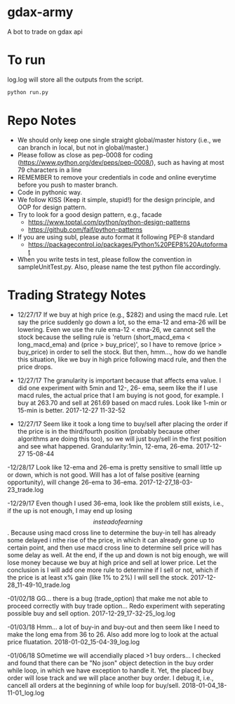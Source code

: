 # gdax-army
A bot to trade on gdax api

# To run
log.log will store all the outputs from the script.
```bash
python run.py
```

# Repo Notes
- We should only keep one single straight global/master history (i.e., we can branch in local, but not in global/master.)
- Please follow as close as pep-0008 for coding (https://www.python.org/dev/peps/pep-0008/), such as having at most 79 characters in a line
- REMEMBER to remove your credentials in code and online everytime before you push to master branch. 
- Code in pythonic way. 
- We follow KISS (Keep it simple, stupid!) for the design principle, and OOP for design pattern.
- Try to look for a good design pattern, e.g., facade 
	- https://www.toptal.com/python/python-design-patterns
	- https://github.com/faif/python-patterns
- If you are using subl, please auto format it following PEP-8 standard
    - https://packagecontrol.io/packages/Python%20PEP8%20Autoformat
- When you write tests in test, please follow the convention in sampleUnitTest.py. Also, please name the test python file accordingly. 

# Trading Strategy Notes
- 12/27/17 If we buy at high price (e.g., $282) and using the macd rule. Let say the price suddenly go down a lot, so the ema-12 and ema-26 will be lowering. Even we use the rule ema-12 < ema-26, we cannot sell the stock because the selling rule is 'return (short_macd_ema < long_macd_ema) and (price > buy_price)', so I have to remove (price > buy_price) in order to sell the stock. But then, hmm..., how do we handle this situation, like we buy in high price following macd rule, and then the price drops. 

- 12/27/17 The granularity is important because that affects ema value. I did one experiment with 5min and 12-, 26- ema, seem like the if I use macd rules, the actual price that I am buying is not good, for example. I buy at 263.70 and sell at 261.69 based on macd rules. Look like 1-min or 15-min is better. 2017-12-27 11-32-52

- 12/27/17 Seem like it took a long time to buy/sell after placing the order if the price is in the third/fourth position (probably because other algorithms are doing this too), so we will just buy/sell in the first position and see what happened. Grandularity:1min, 12-ema, 26-ema. 2017-12-27 15-08-44

-12/28/17 Look like 12-ema and 26-ema is pretty sensitive to small little up or down, which is not good. Will has a lot of false positive (earning opportunity), will change 26-ema to 36-ema. 2017-12-27_18-03-23_trade.log

-12/29/17 Even though I used 36-ema, look like the problem still exists, i.e., if the up is not enough, I may end up losing $$ instead of earning $$. Because using macd cross line to determine the buy-in tell has already some delayed i nthe rise of the price, in which it can already gone up to certain point, and then use macd cross line to determine sell price will has some delay as well. At the end, if the up and down is not big enough, we will lose money because we buy at high price and sell at lower price. Let the conclusion is I will add one more rule to determine if I sell or not, which if the price is at least x% gain (like 1% to 2%) I will sell the stock. 2017-12-28_11-49-10_trade.log

-01/02/18 GG... there is a bug (trade_option) that make me not able to proceed correctly with buy trade option... Redo experiment with seperating possible buy and sell option. 2017-12-29_17-32-25_log.log

-01/03/18 Hmm... a lot of buy-in and buy-out and then seem like I need to make the long ema from 36 to 26. Also add more log to look at the actual price fluatation. 2018-01-02_15-04-39_log.log


-01/06/18 SOmetime we will accendially placed >1 buy orders... I checked and found that there can be "No json" object detection in the buy order while loop, in which we have exception to handle it. Yet, the placed buy order will lose track and we will place another buy order. I debug it, i.e., cancell all orders at the beginning of while loop for buy/sell. 2018-01-04_18-11-01_log.log